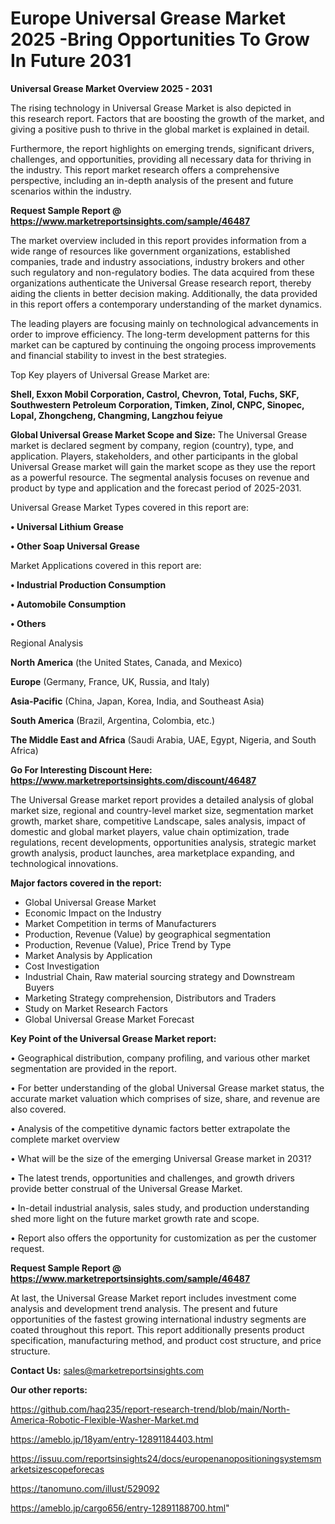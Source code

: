 # Europe Universal Grease Market 2025 -Bring Opportunities To Grow In Future 2031

<Strong> Universal Grease Market Overview 2025 - 2031</strong>

The rising technology in Universal Grease Market is also depicted in this research report. Factors that are boosting the growth of the market, and giving a positive push to thrive in the global market is explained in detail.

Furthermore, the report highlights on emerging trends, significant drivers, challenges, and opportunities, providing all necessary data for thriving in the industry. This report market research offers a comprehensive perspective, including an in-depth analysis of the present and future scenarios within the industry.

<strong>Request Sample Report @ <a href=https://www.marketreportsinsights.com/sample/46487>https://www.marketreportsinsights.com/sample/46487</a></strong>

The market overview included in this report provides information from a wide range of resources like government organizations, established companies, trade and industry associations, industry brokers and other such regulatory and non-regulatory bodies. The data acquired from these organizations authenticate the Universal Grease research report, thereby aiding the clients in better decision making. Additionally, the data provided in this report offers a contemporary understanding of the market dynamics.

The leading players are focusing mainly on technological advancements in order to improve efficiency. The long-term development patterns for this market can be captured by continuing the ongoing process improvements and financial stability to invest in the best strategies.

Top Key players of Universal Grease Market are:

<strong>Shell, Exxon Mobil Corporation, Castrol, Chevron, Total, Fuchs, SKF, Southwestern Petroleum Corporation, Timken, Zinol, CNPC, Sinopec, Lopal, Zhongcheng, Changming, Langzhou feiyue</strong>

<strong><b>Global Universal Grease Market Scope and Size:</b></strong>
The Universal Grease market is declared segment by company, region (country), type, and application. Players, stakeholders, and other participants in the global Universal Grease market will gain the market scope as they use the report as a powerful resource. The segmental analysis focuses on revenue and product by type and application and the forecast period of 2025-2031.

Universal Grease Market Types covered in this report are:

<strong>•  Universal Lithium Grease

•  Other Soap Universal Grease</strong>

Market Applications covered in this report are:

<strong>•  Industrial Production Consumption

•  Automobile Consumption

•  Others</strong> 

Regional Analysis

<strong>North America</strong> (the United States, Canada, and Mexico)

<strong>Europe</strong> (Germany, France, UK, Russia, and Italy)

<strong>Asia-Pacific</strong> (China, Japan, Korea, India, and Southeast Asia)

<strong>South America</strong> (Brazil, Argentina, Colombia, etc.)

<strong>The Middle East and Africa</strong> (Saudi Arabia, UAE, Egypt, Nigeria, and South Africa)

<strong>Go For Interesting Discount Here: <a href=https://www.marketreportsinsights.com/discount/46487>https://www.marketreportsinsights.com/discount/46487</a></strong>

The Universal Grease market report provides a detailed analysis of global market size, regional and country-level market size, segmentation market growth, market share, competitive Landscape, sales analysis, impact of domestic and global market players, value chain optimization, trade regulations, recent developments, opportunities analysis, strategic market growth analysis, product launches, area marketplace expanding, and technological innovations.

<strong><b>Major factors covered in the report:</b></strong>
<ul>
  <li>Global Universal Grease Market </li>
  <li>Economic Impact on the Industry</li>
  <li>Market Competition in terms of Manufacturers</li>
  <li>Production, Revenue (Value) by geographical segmentation</li>
  <li>Production, Revenue (Value), Price Trend by Type</li>
  <li>Market Analysis by Application</li>
  <li>Cost Investigation</li>
  <li>Industrial Chain, Raw material sourcing strategy and Downstream Buyers</li>
  <li>Marketing Strategy comprehension, Distributors and Traders</li>
  <li>Study on Market Research Factors</li>
  <li>Global Universal Grease Market Forecast</li>
</ul>

<strong><b>Key Point of the Universal Grease Market report:</b></strong>

• Geographical distribution, company profiling, and various other market segmentation are provided in the report.

• For better understanding of the global Universal Grease market status, the accurate market valuation which comprises of size, share, and revenue are also covered.

• Analysis of the competitive dynamic factors better extrapolate the complete market overview

• What will be the size of the emerging Universal Grease market in 2031?

• The latest trends, opportunities and challenges, and growth drivers provide better construal of the Universal Grease Market.

• In-detail industrial analysis, sales study, and production understanding shed more light on the future market growth rate and scope.

• Report also offers the opportunity for customization as per the customer request.

<strong>Request Sample Report @ <a href=https://www.marketreportsinsights.com/sample/46487>https://www.marketreportsinsights.com/sample/46487</a></strong>

At last, the Universal Grease Market report includes investment come analysis and development trend analysis. The present and future opportunities of the fastest growing international industry segments are coated throughout this report. This report additionally presents product specification, manufacturing method, and product cost structure, and price structure.

<strong>Contact Us:</strong>
sales@marketreportsinsights.com

<strong>Our other reports:</strong>

<a href=https://github.com/haq235/report-research-trend/blob/main/North-America-Robotic-Flexible-Washer-Market.md>https://github.com/haq235/report-research-trend/blob/main/North-America-Robotic-Flexible-Washer-Market.md</a>

<a href=https://ameblo.jp/18yam/entry-12891184403.html>https://ameblo.jp/18yam/entry-12891184403.html</a>

<a href=https://issuu.com/reportsinsights24/docs/europenanopositioningsystemsmarketsizescopeforecas>https://issuu.com/reportsinsights24/docs/europenanopositioningsystemsmarketsizescopeforecas</a>

<a href=https://tanomuno.com/illust/529092>https://tanomuno.com/illust/529092</a>

<a href=https://ameblo.jp/cargo656/entry-12891188700.html>https://ameblo.jp/cargo656/entry-12891188700.html</a>"
